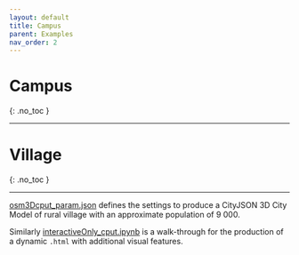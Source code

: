 ```yaml
---
layout: default
title: Campus
parent: Examples
nav_order: 2
---
```


# Campus
{: .no_toc }

---

# Village
{: .no_toc }

---

[osm3Dcput_param.json](https://github.com/AdrianKriger/osm_LoD1_3DCityModel/blob/main/village_campus/extra/osm3Dcput_param.json) defines the settings to produce a CityJSON 3D City Model of rural village with an approximate population of 9 000. 

Similarly [interactiveOnly_cput.ipynb](https://github.com/AdrianKriger/osm_LoD1_3DCityModel/blob/main/village_campus/extra/interactiveOnly_cput.ipynb) is a walk-through for the production of a dynamic `.html` with additional visual features. 
